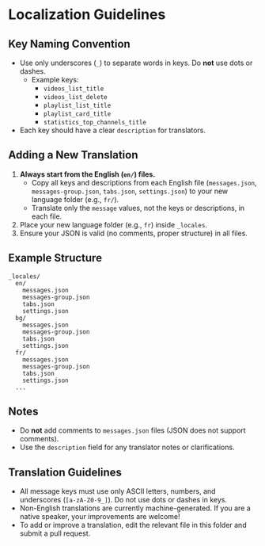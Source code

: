 # Localization Guidelines

## Key Naming Convention
- Use only underscores (`_`) to separate words in keys. Do **not** use dots or dashes.
  - Example keys:
    - `videos_list_title`
    - `videos_list_delete`
    - `playlist_list_title`
    - `playlist_card_title`
    - `statistics_top_channels_title`
- Each key should have a clear `description` for translators.

## Adding a New Translation
1. **Always start from the English (`en/`) files.**
   - Copy all keys and descriptions from each English file (`messages.json`, `messages-group.json`, `tabs.json`, `settings.json`) to your new language folder (e.g., `fr/`).
   - Translate only the `message` values, not the keys or descriptions, in each file.
2. Place your new language folder (e.g., `fr`) inside `_locales`.
3. Ensure your JSON is valid (no comments, proper structure) in all files.

## Example Structure
```
_locales/
  en/
    messages.json
    messages-group.json
    tabs.json
    settings.json
  bg/
    messages.json
    messages-group.json
    tabs.json
    settings.json
  fr/
    messages.json
    messages-group.json
    tabs.json
    settings.json
  ...
```

## Notes
- Do **not** add comments to `messages.json` files (JSON does not support comments).
- Use the `description` field for any translator notes or clarifications.

## Translation Guidelines
- All message keys must use only ASCII letters, numbers, and underscores (`[a-zA-Z0-9_]`). Do not use dots or dashes in keys.
- Non-English translations are currently machine-generated. If you are a native speaker, your improvements are welcome!
- To add or improve a translation, edit the relevant file in this folder and submit a pull request. 